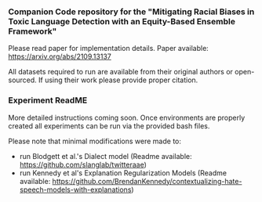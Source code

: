 ### Companion Code repository for the "Mitigating Racial Biases in Toxic Language Detection with an Equity-Based Ensemble Framework"

Please read paper for implementation details.
Paper available: https://arxiv.org/abs/2109.13137

All datasets required to run are available from their original authors or open-sourced. If using their work please provide proper citation.

### Experiment ReadME
More detailed instructions coming soon. Once environments are properly created all experiments can be run via the provided bash files.


Please note that minimal modifications were made to:
- run Blodgett et al.'s Dialect model (Readme available: https://github.com/slanglab/twitteraae)
- run Kennedy et al's Explanation Regularization Models (Readme available: https://github.com/BrendanKennedy/contextualizing-hate-speech-models-with-explanations)

